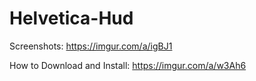 # Helvetica-Hud
Screenshots: https://imgur.com/a/igBJ1

How to Download and Install: https://imgur.com/a/w3Ah6
